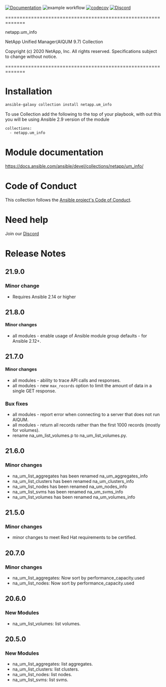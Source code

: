 [![Documentation](https://img.shields.io/badge/docs-brightgreen.svg)](https://docs.ansible.com/ansible/devel/collections/netapp/um_info/index.html)
![example workflow](https://github.com/ansible-collections/netapp.um_info/actions/workflows/main.yml/badge.svg)
[![codecov](https://codecov.io/gh/ansible-collections/netapp.um_info/branch/main/graph/badge.svg?token=weBYkksxSi)](https://codecov.io/gh/ansible-collections/netapp.um_info)
[![Discord](https://img.shields.io/discord/855068651522490400)](https://discord.gg/NetApp)


=============================================================

 netapp.um_info

 NetApp Unified Manager(AIQUM 9.7) Collection

 Copyright (c) 2020 NetApp, Inc. All rights reserved.
 Specifications subject to change without notice.

=============================================================
# Installation
```bash
ansible-galaxy collection install netapp.um_info
```
To use Collection add the following to the top of your playbook, with out this you will be using Ansible 2.9 version of the module
```
collections:
  - netapp.um_info
```

# Module documentation
https://docs.ansible.com/ansible/devel/collections/netapp/um_info/

# Code of Conduct
This collection follows the [Ansible project's Code of Conduct](https://docs.ansible.com/ansible/devel/community/code_of_conduct.html).

# Need help
Join our [Discord](https://discord.gg/NetApp)

# Release Notes

## 21.9.0
### Minor change
  - Requires Ansible 2.14 or higher

## 21.8.0

#### Minor changes
  - all modules - enable usage of Ansible module group defaults - for Ansible 2.12+.

## 21.7.0

#### Minor changes
  - all modules - ability to trace API calls and responses.
  - all modules - new `max_records` option to limit the amount of data in a single GET response.

### Bux fixes
  - all modules - report error when connecting to a server that does not run AIQUM.
  - all modules - return all records rather than the first 1000 records (mostly for volumes).
  - rename na_um_list_volumes.p to na_um_list_volumes.py.

## 21.6.0
### Minor changes
- na_um_list_aggregates has been renamed na_um_aggregates_info 
- na_um_list_clusters has been renamed na_um_clusters_info
- na_um_list_nodes has been renamed na_um_nodes_info
- na_um_list_svms has been renamed na_um_svms_info
- na_um_list_volumes has been renamed na_um_volumes_info

## 21.5.0

### Minor changes
- minor changes to meet Red Hat requirements to be certified.

## 20.7.0

### Minor changes
- na_um_list_aggregates: Now sort by performance_capacity.used
- na_um_list_nodes: Now sort by performance_capacity.used

## 20.6.0

### New Modules
- na_um_list_volumes: list volumes.

## 20.5.0

### New Modules
- na_um_list_aggregates: list aggregates.
- na_um_list_clusters: list clusters.
- na_um_list_nodes: list nodes.
- na_um_list_svms: list svms.
